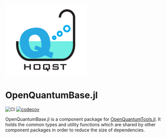 <img src="assets/logo.jpg" width="256"/>

# OpenQuantumBase.jl
![CI](https://github.com/USCqserver/OpenQuantumBase.jl/workflows/CI/badge.svg)
[![codecov](https://codecov.io/gh/USCqserver/OpenQuantumBase.jl/branch/master/graph/badge.svg)](https://codecov.io/gh/USCqserver/OpenQuantumBase.jl)

OpenQuantumBase.jl is a component package for [OpenQuantumTools.jl](https://github.com/USCqserver/OpenQuantumTools.jl). It holds the
common types and utility functions which are shared by other component packages
in order to reduce the size of dependencies.